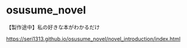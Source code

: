 # osusume_novel
【製作途中】私の好きな本がわかるだけ

https://seri1313.github.io/osusume_novel/novel_introduction/index.html
